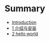 # Summary

* [Introduction](README.md)
* [1 介绍与安装](1-introduction-and-installation.md)
* [2 hello world](2-hello-world.md)

